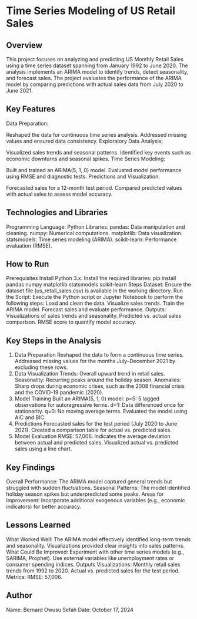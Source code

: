 # Time Series Modeling of US Retail Sales
## Overview
This project focuses on analyzing and predicting US Monthly Retail Sales using a time series dataset spanning from January 1992 to June 2020. The analysis implements an ARIMA model to identify trends, detect seasonality, and forecast sales. The project evaluates the performance of the ARIMA model by comparing predictions with actual sales data from July 2020 to June 2021.

## Key Features
Data Preparation:

Reshaped the data for continuous time series analysis.
Addressed missing values and ensured data consistency.
Exploratory Data Analysis:

Visualized sales trends and seasonal patterns.
Identified key events such as economic downturns and seasonal spikes.
Time Series Modeling:

Built and trained an ARIMA(5, 1, 0) model.
Evaluated model performance using RMSE and diagnostic tests.
Predictions and Visualization:

Forecasted sales for a 12-month test period.
Compared predicted values with actual sales to assess model accuracy.

## Technologies and Libraries
Programming Language: Python
Libraries:
pandas: Data manipulation and cleaning.
numpy: Numerical computations.
matplotlib: Data visualization.
statsmodels: Time series modeling (ARIMA).
scikit-learn: Performance evaluation (RMSE).

## How to Run
Prerequisites
Install Python 3.x.
Install the required libraries: 
pip install pandas numpy matplotlib statsmodels scikit-learn
Steps
Dataset:
Ensure the dataset file (us_retail_sales.csv) is available in the working directory.
Run the Script:
Execute the Python script or Jupyter Notebook to perform the following steps:
Load and clean the data.
Visualize sales trends.
Train the ARIMA model.
Forecast sales and evaluate performance.
Outputs:
Visualizations of sales trends and seasonality.
Predicted vs. actual sales comparison.
RMSE score to quantify model accuracy.

## Key Steps in the Analysis
1. Data Preparation
Reshaped the data to form a continuous time series.
Addressed missing values for the months July–December 2021 by excluding these rows.
2. Data Visualization
Trends:
Overall upward trend in retail sales.
Seasonality:
Recurring peaks around the holiday season.
Anomalies:
Sharp drops during economic crises, such as the 2008 financial crisis and the COVID-19 pandemic (2020).
3. Model Training
Built an ARIMA(5, 1, 0) model:
p=5: 5 lagged observations for autoregressive terms.
d=1: Data differenced once for stationarity.
q=0: No moving average terms.
Evaluated the model using AIC and BIC.
4. Predictions
Forecasted sales for the test period (July 2020 to June 2021).
Created a comparison table for actual vs. predicted sales.
5. Model Evaluation
RMSE: 57,006. Indicates the average deviation between actual and predicted sales.
Visualized actual vs. predicted sales using a line chart.

## Key Findings
Overall Performance:
The ARIMA model captured general trends but struggled with sudden fluctuations.
Seasonal Patterns:
The model identified holiday season spikes but underpredicted some peaks.
Areas for Improvement:
Incorporate additional exogenous variables (e.g., economic indicators) for better accuracy.

## Lessons Learned
What Worked Well:
The ARIMA model effectively identified long-term trends and seasonality.
Visualizations provided clear insights into sales patterns.
What Could Be Improved:
Experiment with other time series models (e.g., SARIMA, Prophet).
Use external variables like unemployment rates or consumer spending indices.
Outputs
Visualizations:
Monthly retail sales trends from 1992 to 2020.
Actual vs. predicted sales for the test period.
Metrics:
RMSE: 57,006.

## Author
Name: Bernard Owusu Sefah
Date: October 17, 2024
